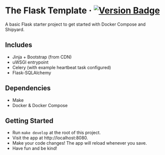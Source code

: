 # The Flask Template &middot; [![Version Badge](https://img.shields.io/badge/version-1.0.0-brightgreen)](#)

A basic Flask starter project to get started with Docker Compose and Shipyard.

## Includes

- Jinja + Bootstrap (from CDN)
- uWSGI entrypoint
- Celery (with example heartbeat task configured)
- Flask-SQLAlchemy

## Dependencies

- Make
- Docker & Docker Compose

## Getting Started

- Run `make develop` at the root of this project.
- Visit the app at http://localhost:8080.
- Make your code changes! The app will reload whenever you save.
- Have fun and be kind!
